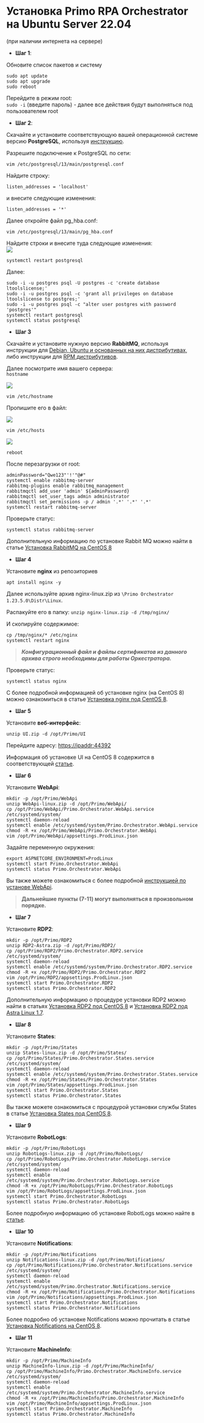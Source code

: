 # Установка Primo RPA Orchestrator на Ubuntu Server 22.04
(при наличии интернета на сервере) 

- **Шаг 1**:   

Обновите список пакетов и систему
```
sudo apt update
sudo apt upgrade
sudo reboot
```
Перейдите в режим root:  
`sudo -i` (введите пароль) - далее все действия будут выполняться под пользователем root

- **Шаг 2**:  

Скачайте и установите соответствующую вашей операционной системе версию **PostgreSQL**, используя [инструкцию](https://www.postgresql.org/download/). 

Разрешите подключение к PostgreSQL по сети:  

`vim /etc/postgresql/13/main/postgresql.conf`

Найдите строку:  

`listen_addresses = 'localhost'`  

и внесите следующие изменения:   

`listen_addresses = '*'`  

Далее откройте файл pg_hba.conf: 

`vim /etc/postgresql/13/main/pg_hba.conf`

Найдите строки и внесите туда следующие изменения:  
![](../../resources/install/linux/Install-linux-ubuntu-postgres.PNG)

`systemctl restart postgresql`

Далее:  
```
sudo -i -u postgres psql -U postgres -c 'create database ltoolslicense;'
sudo -i -u postgres psql -c 'grant all privileges on database ltoolslicense to postgres;'
sudo -i -u postgres psql -c "alter user postgres with password 'postgres'"
systemctl restart postgresql
systemctl status postgresql
```

- **Шаг 3**

Скачайте и установите нужную версию **RabbitMQ**, используя инструкции для [Debian, Ubuntu и основанных на них дистрибутивах](https://www.rabbitmq.com/docs/install-debian), либо инструкции для [RPM дистрибутивов](https://www.rabbitmq.com/docs/install-rpm).

Далее посмотрите имя вашего сервера:  
`hostname`

![](../../resources/install/linux/Install-linux-ubuntu-rabbit1.PNG)

`vim /etc/hostname`

Пропишите его в файл:

![](../../resources/install/linux/Install-linux-ubuntu-rabbit2.PNG)

`vim /etc/hosts`

![](../../resources/install/linux/Install-linux-ubuntu-rabbit3.PNG)

`reboot`

После перезагрузки от root:
```
adminPassword="Qwe123"'!'"@#"
systemctl enable rabbitmq-server
rabbitmq-plugins enable rabbitmq_management
rabbitmqctl add_user 'admin' ${adminPassword}
rabbitmqctl set_user_tags admin administrator
rabbitmqctl set_permissions -p / admin '.*' '.*' '.*'
systemctl restart rabbitmq-server
```

Проверьте статус:

`systemctl status rabbitmq-server`

Дополнительную информацию по установке Rabbit MQ можно найти в статье [Установка RabbitMQ на CentOS 8](https://azure-dos.s1.primo1.orch/PrimoCollection/Documentation/_git/Documentation.RU?path=/orchestrator-new/install/linux/centos/rabbitmq-centos.md&version=GBOrchestrator-NewDocumentation-InProgress&_a=preview)

- **Шаг 4**

Установите **nginx** из репозиториев

`apt install nginx -y`

Далее используйте архив nginx-linux.zip из `\Primo Orchestrator 1.23.5.0\Distr\Linux`.

Распакуйте его в папку:
`unzip nginx-linux.zip -d /tmp/nginx/`

И скопируйте содержимое:
```
cp /tmp/nginx/* /etc/nginx
systemctl restart nginx
```

> ***Конфигурационный файл и файлы сертификатов из данного архива строго необходимы для работы Оркестратора.***

Проверьте статус:

`systemctl status nginx`

С более подробной информацией об установке nginx (на CentOS 8) можно ознакомиться в статье [Установка nginx под CentOS 8](https://azure-dos.s1.primo1.orch/PrimoCollection/Documentation/_git/Documentation.RU?path=/orchestrator-new/install/linux/centos/nginx-centos.md&version=GBOrchestrator-NewDocumentation-InProgress&_a=preview).

- **Шаг 5**

Установите **веб-интерфейс**:

`unzip UI.zip -d /opt/Primo/UI`

Перейдите адресу: 
[https://ipaddr:44392](https://ipaddr:44392)

Информация об установке UI на CentOS 8 содержится в соответствующей [статье](https://azure-dos.s1.primo1.orch/PrimoCollection/Documentation/_git/Documentation.RU?path=/orchestrator-new/install/linux/centos/ui-centos.md&version=GBOrchestrator-NewDocumentation-InProgress).

- **Шаг 6**

Установите **WebApi**:
```
mkdir -p /opt/Primo/WebApi
unzip WebApi-linux.zip -d /opt/Primo/WebApi/
cp /opt/Primo/WebApi/Primo.Orchestrator.WebApi.service /etc/systemd/system/
systemctl daemon-reload
systemctl enable /etc/systemd/system/Primo.Orchestrator.WebApi.service
chmod -R +x /opt/Primo/WebApi/Primo.Orchestrator.WebApi
vim /opt/Primo/WebApi/appsettings.ProdLinux.json
```
Задайте переменную окружения:
```
export ASPNETCORE_ENVIRONMENT=ProdLinux
systemctl start Primo.Orchestrator.WebApi
systemctl status Primo.Orchestrator.WebApi
```

Вы также можете ознакомиться с более подробной [инструкцией по установе WebApi](https://azure-dos.s1.primo1.orch/PrimoCollection/Documentation/_git/Documentation.RU?path=/orchestrator-new/install/linux/centos/webapi-centos.md&version=GBOrchestrator-NewDocumentation-InProgress&_a=preview).

> **Дальнейшие пункты (7-11) могут выполняться в произвольном порядке.**

- **Шаг 7**

Установите **RDP2**:

```
mkdir -p /opt/Primo/RDP2
unzip RDP2-Astra.zip -d /opt/Primo/RDP2/
cp /opt/Primo/RDP2/Primo.Orchestrator.RDP2.service /etc/systemd/system/
systemctl daemon-reload
systemctl enable /etc/systemd/system/Primo.Orchestrator.RDP2.service
chmod -R +x /opt/Primo/RDP2/Primo.Orchestrator.RDP2
vim /opt/Primo/RDP2/appsettings.ProdLinux.json
systemctl start Primo.Orchestrator.RDP2
systemctl status Primo.Orchestrator.RDP2
```

Дополнительную информацию о процедуре установки RDP2 можно найти в статьях [Установка RDP2 под CentOS 8](https://azure-dos.s1.primo1.orch/PrimoCollection/Documentation/_git/Documentation.RU?path=/orchestrator-new/install/linux/centos/rdp2-centos.md&version=GBOrchestrator-NewDocumentation-InProgress&_a=preview) и [Установка RDP2 под Astra Linux 1.7](https://azure-dos.s1.primo1.orch/PrimoCollection/Documentation/_git/Documentation.RU?path=/orchestrator-new/install/linux/astra/RDP2-astra.md&version=GBOrchestrator-NewDocumentation-InProgress&_a=preview).

- **Шаг 8**

Установите **States**:

```
mkdir -p /opt/Primo/States
unzip States-linux.zip -d /opt/Primo/States/
cp /opt/Primo/States/Primo.Orchestrator.States.service /etc/systemd/system/
systemctl daemon-reload
systemctl enable /etc/systemd/system/Primo.Orchestrator.States.service
chmod -R +x /opt/Primo/States/Primo.Orchestrator.States
vim /opt/Primo/States/appsettings.ProdLinux.json
systemctl start Primo.Orchestrator.States
systemctl status Primo.Orchestrator.States
```

Вы также можете ознакомиться с процедурой установки службы States в статье [Установка States под CentOS 8](https://azure-dos.s1.primo1.orch/PrimoCollection/Documentation/_git/Documentation.RU?path=/orchestrator-new/install/linux/centos/states-centos.md&version=GBOrchestrator-NewDocumentation-InProgress&_a=preview).

- **Шаг 9**

Установите **RobotLogs**:

```
mkdir -p /opt/Primo/RobotLogs
unzip RobotLogs-linux.zip -d /opt/Primo/RobotLogs/
cp /opt/Primo/RobotLogs/Primo.Orchestrator.RobotLogs.service /etc/systemd/system/
systemctl daemon-reload
systemctl enable /etc/systemd/system/Primo.Orchestrator.RobotLogs.service
chmod -R +x /opt/Primo/RobotLogs/Primo.Orchestrator.RobotLogs
vim /opt/Primo/RobotLogs/appsettings.ProdLinux.json
systemctl start Primo.Orchestrator.RobotLogs
systemctl status Primo.Orchestrator.RobotLogs
```

Более подробную информацию об установке RobotLogs можно найте в [статье](https://azure-dos.s1.primo1.orch/PrimoCollection/Documentation/_git/Documentation.RU?path=/orchestrator-new/install/linux/centos/robotlogs-centos.md&version=GBOrchestrator-NewDocumentation-InProgress&_a=preview).

- **Шаг 10**

Установите **Notifications**:

```
mkdir -p /opt/Primo/Notifications
unzip Notifications-linux.zip -d /opt/Primo/Notifications/
cp /opt/Primo/Notifications/Primo.Orchestrator.Notifications.service /etc/systemd/system/
systemctl daemon-reload
systemctl enable /etc/systemd/system/Primo.Orchestrator.Notifications.service
chmod -R +x /opt/Primo/Notifications/Primo.Orchestrator.Notifications
vim /opt/Primo/Notifications/appsettings.ProdLinux.json
systemctl start Primo.Orchestrator.Notifications
systemctl status Primo.Orchestrator.Notifications
```

Более подробно об установке Notifications можно прочитать в статье [Установка Notifications на CentOS 8](https://azure-dos.s1.primo1.orch/PrimoCollection/Documentation/_git/Documentation.RU?path=/orchestrator-new/install/linux/centos/notifications-centos.md&version=GBOrchestrator-NewDocumentation-InProgress&_a=preview).

- **Шаг 11**

Установите **MachineInfo**:

```
mkdir -p /opt/Primo/MachineInfo
unzip MachineInfo-linux.zip -d /opt/Primo/MachineInfo/
cp /opt/Primo/MachineInfo/Primo.Orchestrator.MachineInfo.service /etc/systemd/system/
systemctl daemon-reload
systemctl enable /etc/systemd/system/Primo.Orchestrator.MachineInfo.service
chmod -R +x /opt/Primo/MachineInfo/Primo.Orchestrator.MachineInfo
vim /opt/Primo/MachineInfo/appsettings.ProdLinux.json
systemctl start Primo.Orchestrator.MachineInfo
systemctl status Primo.Orchestrator.MachineInfo
```


